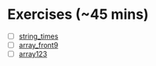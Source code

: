 # Exercises (~45 mins)

- [ ] [string_times](https://codingbat.com/prob/p193507)
- [ ] [array_front9](https://codingbat.com/prob/p110166)
- [ ] [array123](https://codingbat.com/prob/p193604)
